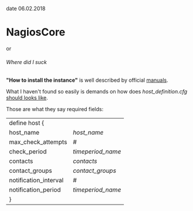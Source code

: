 date 06.02.2018

# NagiosCore
or
###### Where did I suck

**"How to install the instance"** is well described by official [manuals](https://assets.nagios.com/downloads/nagioscore/docs/nagioscore/4/en/quickstart.html).

What I haven't found so easily is demands on how does _host_definition.cfg_ [should looks like](https://assets.nagios.com/downloads/nagioscore/docs/nagioscore/4/en/objectdefinitions.html#host). 

Those are what they say required fields:
<table border="0" class="Default">
<tr><td colspan=3 class="Definition">define host {</td></tr>
<tr><td>host_name</td><td><i>host_name</i></td></tr>
<tr><td>max_check_attempts</td><td>#</td></tr>
<tr><td>check_period</td><td><i>timeperiod_name</i></td></tr>
<tr><td>contacts</td><td><i>contacts</i></td></tr>
<tr><td>contact_groups</td><td><i>contact_groups</i></td></tr>
<tr><td>notification_interval</td><td>#</td></tr>
<tr><td>notification_period</td><td><i>timeperiod_name</i></td></tr>
<tr><td class="Definition">}&nbsp;&nbsp;&nbsp;&nbsp;</td><td colspan=2></td></tr>
</table>
